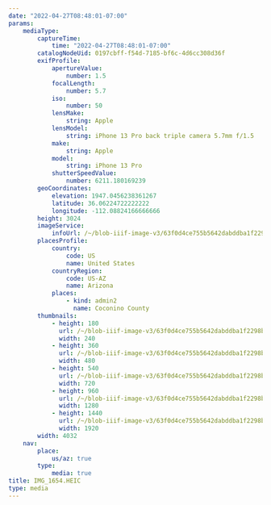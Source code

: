 ```yaml
---
date: "2022-04-27T08:48:01-07:00"
params:
    mediaType:
        captureTime:
            time: "2022-04-27T08:48:01-07:00"
        catalogNodeUid: 0197cbff-f54d-7185-bf6c-4d6cc308d36f
        exifProfile:
            apertureValue:
                number: 1.5
            focalLength:
                number: 5.7
            iso:
                number: 50
            lensMake:
                string: Apple
            lensModel:
                string: iPhone 13 Pro back triple camera 5.7mm f/1.5
            make:
                string: Apple
            model:
                string: iPhone 13 Pro
            shutterSpeedValue:
                number: 6211.180169239
        geoCoordinates:
            elevation: 1947.0456238361267
            latitude: 36.06224722222222
            longitude: -112.08824166666666
        height: 3024
        imageService:
            infoUrl: /~/blob-iiif-image-v3/63f0d4ce755b5642dabddba1f2298b4251bf0eeff7108d3894d4b5152f290b7b/info.json
        placesProfile:
            country:
                code: US
                name: United States
            countryRegion:
                code: US-AZ
                name: Arizona
            places:
                - kind: admin2
                  name: Coconino County
        thumbnails:
            - height: 180
              url: /~/blob-iiif-image-v3/63f0d4ce755b5642dabddba1f2298b4251bf0eeff7108d3894d4b5152f290b7b/full/240%2C180/0/default.jpg
              width: 240
            - height: 360
              url: /~/blob-iiif-image-v3/63f0d4ce755b5642dabddba1f2298b4251bf0eeff7108d3894d4b5152f290b7b/full/480%2C360/0/default.jpg
              width: 480
            - height: 540
              url: /~/blob-iiif-image-v3/63f0d4ce755b5642dabddba1f2298b4251bf0eeff7108d3894d4b5152f290b7b/full/720%2C540/0/default.jpg
              width: 720
            - height: 960
              url: /~/blob-iiif-image-v3/63f0d4ce755b5642dabddba1f2298b4251bf0eeff7108d3894d4b5152f290b7b/full/1280%2C960/0/default.jpg
              width: 1280
            - height: 1440
              url: /~/blob-iiif-image-v3/63f0d4ce755b5642dabddba1f2298b4251bf0eeff7108d3894d4b5152f290b7b/full/1920%2C1440/0/default.jpg
              width: 1920
        width: 4032
    nav:
        place:
            us/az: true
        type:
            media: true
title: IMG_1654.HEIC
type: media
---
```

